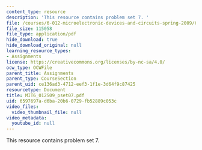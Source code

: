 ```yaml
---
content_type: resource
description: 'This resource contains problem set 7. '
file: /courses/6-012-microelectronic-devices-and-circuits-spring-2009/6597697ad6ba20b60729fb52889c053c_MIT6_012S09_pset07.pdf
file_size: 115058
file_type: application/pdf
hide_download: true
hide_download_original: null
learning_resource_types:
- Assignments
license: https://creativecommons.org/licenses/by-nc-sa/4.0/
ocw_type: OCWFile
parent_title: Assignments
parent_type: CourseSection
parent_uid: ce136ad3-4712-eef3-1f1e-3d64f9c87425
resourcetype: Document
title: MIT6_012S09_pset07.pdf
uid: 6597697a-d6ba-20b6-0729-fb52889c053c
video_files:
  video_thumbnail_file: null
video_metadata:
  youtube_id: null
---
```

This resource contains problem set 7. 